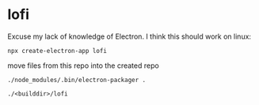 # lofi
Excuse my lack of knowledge of Electron. I think this should work on linux:

```npx create-electron-app lofi```

move files from this repo into the created repo

```./node_modules/.bin/electron-packager .```

```./<builddir>/lofi```
